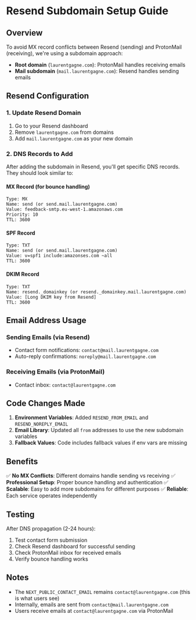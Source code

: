 # Resend Subdomain Setup Guide

## Overview

To avoid MX record conflicts between Resend (sending) and ProtonMail (receiving), we're using a subdomain approach:

- **Root domain** (`laurentgagne.com`): ProtonMail handles receiving emails
- **Mail subdomain** (`mail.laurentgagne.com`): Resend handles sending emails

## Resend Configuration

### 1. Update Resend Domain

1. Go to your Resend dashboard
2. Remove `laurentgagne.com` from domains
3. Add `mail.laurentgagne.com` as your new domain

### 2. DNS Records to Add

After adding the subdomain in Resend, you'll get specific DNS records. They should look similar to:

#### MX Record (for bounce handling)

```
Type: MX
Name: send (or send.mail.laurentgagne.com)
Value: feedback-smtp.eu-west-1.amazonaws.com
Priority: 10
TTL: 3600
```

#### SPF Record

```
Type: TXT
Name: send (or send.mail.laurentgagne.com)
Value: v=spf1 include:amazonses.com ~all
TTL: 3600
```

#### DKIM Record

```
Type: TXT
Name: resend._domainkey (or resend._domainkey.mail.laurentgagne.com)
Value: [Long DKIM key from Resend]
TTL: 3600
```

## Email Address Usage

### Sending Emails (via Resend)

- Contact form notifications: `contact@mail.laurentgagne.com`
- Auto-reply confirmations: `noreply@mail.laurentgagne.com`

### Receiving Emails (via ProtonMail)

- Contact inbox: `contact@laurentgagne.com`

## Code Changes Made

1. **Environment Variables**: Added `RESEND_FROM_EMAIL` and `RESEND_NOREPLY_EMAIL`
2. **Email Library**: Updated all `from` addresses to use the new subdomain variables
3. **Fallback Values**: Code includes fallback values if env vars are missing

## Benefits

✅ **No MX Conflicts**: Different domains handle sending vs receiving
✅ **Professional Setup**: Proper bounce handling and authentication
✅ **Scalable**: Easy to add more subdomains for different purposes
✅ **Reliable**: Each service operates independently

## Testing

After DNS propagation (2-24 hours):

1. Test contact form submission
2. Check Resend dashboard for successful sending
3. Check ProtonMail inbox for received emails
4. Verify bounce handling works

## Notes

- The `NEXT_PUBLIC_CONTACT_EMAIL` remains `contact@laurentgagne.com` (this is what users see)
- Internally, emails are sent from `contact@mail.laurentgagne.com`
- Users receive emails at `contact@laurentgagne.com` via ProtonMail
